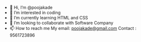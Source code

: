 - 👋 Hi, I’m @poojakade
- 👀 I’m interested in coding
- 🌱 I’m currently learning HTML and CSS
- 💞️ I’m looking to collaborate with Software Company
- 📫 How to reach me My email: poojakade@gmail.com Contact : 9561723896

<!---
poojakade/poojakade is a ✨ special ✨ repository because its `README.md` (this file) appears on your GitHub profile.
You can click the Preview link to take a look at your changes.
--->
